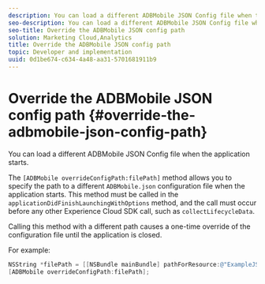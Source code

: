```yaml
---
description: You can load a different ADBMobile JSON Config file when the application starts.
seo-description: You can load a different ADBMobile JSON Config file when the application starts.
seo-title: Override the ADBMobile JSON config path
solution: Marketing Cloud,Analytics
title: Override the ADBMobile JSON config path
topic: Developer and implementation
uuid: 0d1be674-c634-4a48-aa31-5701681911b9
---
```


# Override the ADBMobile JSON config path {#override-the-adbmobile-json-config-path}

You can load a different ADBMobile JSON Config file when the application starts.

The `[ADBMobile overrideConfigPath:filePath]` method allows you to specify the path to a different `ADBMobile.json` configuration file when the application starts. This method must be called in the `applicationDidFinishLaunchingWithOptions` method, and the call must occur before any other Experience Cloud SDK call, such as `collectLifecycleData`.

Calling this method with a different path causes a one-time override of the configuration file until the application is closed.

For example:

```objective-c
NSString *filePath = [[NSBundle mainBundle] pathForResource:@"ExampleJSONFile" ofType:@"json"]; 
[ADBMobile overrideConfigPath:filePath];
```

